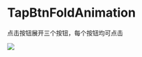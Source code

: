 # TapBtnFoldAnimation
点击按钮展开三个按钮，每个按钮均可点击


![](https://github.com/hezerozero/TapBtnFoldAnimation/tapAnimation.gif)